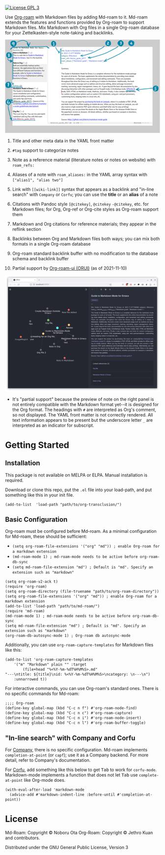 [![License GPL 3][badge-license]](http://www.gnu.org/licenses/gpl-3.0.txt)

Use [Org-roam](https://www.orgroam.com/) with Markdown files by adding Md-roam
to it.  Md-roam extends the features and functions provided by Org-roam to
support Markdown files. Mix Markdown with Org files in a single Org-roam database
for your Zettelkasten-style note-taking and backlinks.

![Screen shot showing main features of Org-roam supported by Md-roam](./images/md-roam-v2-overview.png)

1. Title and other meta data in the YAML front matter

2. `#tag` support to categorize notes

3. Note as a reference material (literature notes or notes on website) with `roam_refs:`

4. Aliases of a note with `roam_aliases:` in the YAML array syntax with `["alias1", "alias two"]`

5. Link with `[[wiki-link]]` syntax that appears as a backlink and "in-line search" with `Company` or `Corfu`; you can use the **title** or an **alias** of a note

6. Citations with Pandoc style `[@citekey]`, `@citekey` `-@citekey`, etc. for Markdown files; for Org, Org-ref or Org-cite styles as Org-roam support them

7. Markdown and Org citations for reference materials; they appear in the reflink section

8. Backlinks between Org and Markdown files both ways; you can mix both formats in a single Org-roam database

9. Org-roam standard backlink buffer with no modification to the database schema and backlink buffer

10. Partial support by [Org-roam-ui (ORUI)](https://github.com/org-roam/org-roam-ui) (as of 2021-11-10)

![Graph and note preview by ORUI](./images/ORUI.png)

   - It's "partial support" because the preview of note on the right panel is not entirely compatible with the Markdown format yet--it is designed for the Org format. The headings with `#` are interpreted as Org's comment, so not displayed. The YAML front matter is not correctly rendered. All text information appears to be present but the underscore letter `_` are interpreted as an indicator for subscript.


# Getting Started

## Installation

This package is not available on MELPA or ELPA. Manual installation is required.

Download or clone this repo, put the `.el` file into your load-path, and put
something like this in your init file.

```emacs-lisp
(add-to-list  'load-path "path/to/org-transclusion/")
```

## Basic Configuration

Org-roam must be configured before Md-roam. As a minimal configuration for Md-roam, these should be sufficient:

- `(setq org-roam-file-extensions '("org" "md")) ; enable Org-roam for a markdown extension`
- `(md-roam-mode 1) ; md-roam-mode needs to be active before org-roam-db-sync`
- `(setq md-roam-file-extension "md") ; Default is "md". Specify an extension such as "markdown"`

```emacs-lisp
(setq org-roam-v2-ack t)
(require 'org-roam)
(setq org-roam-directory (file-truename "path/to/org-roam-directory"))
(setq org-roam-file-extensions '("org" "md")) ; enable Org-roam for a markdown extension
(add-to-list 'load-path "path/to/md-roam/")
(require 'md-roam)
(md-roam-mode 1) ; md-roam-mode needs to be active before org-roam-db-sync
(setq md-roam-file-extension "md") ; Default is "md". Specify an extension such as "markdown"
(org-roam-db-autosync-mode 1) ; Org-roam db autosync-mode
```

Additionally, you can use `org-roam-capture-templates` for Markdown files like this:

```emacs-lisp
(add-to-list 'org-roam-capture-templates
    '("m" "Markdown" plain "" :target
        (file+head "%<%Y-%m-%dT%H%M%S>.md"
"---\ntitle: ${title}\nid: %<%Y-%m-%dT%H%M%S>\ncategory: \n---\n")
    :unnarrowed t))
```

For interactive commands, you can use Org-roam's standard ones. There is no specific commands for Md-roam:

```emacs-lisp
;;;; Org-roam
(define-key global-map (kbd "C-c n f") #'org-roam-node-find)
(define-key global-map (kbd "C-c n c") #'org-roam-capture)
(define-key global-map (kbd "C-c n i") #'org-roam-node-insert)
(define-key global-map (kbd "C-c n l") #'org-roam-buffer-toggle)
```

## "In-line search" with Company and Corfu

For [Company](https://github.com/company-mode/company-mode), there is no specific configuration. Md-roam implements `completion-at-point` (or `capf`); use it as a Company backend. For more detail, refer to Company's documentation.

For [Corfu](https://github.com/minad/corfu), add something like this below to get <kbd>Tab</kbd> to work for `corfu-mode`. Markdown-mode implements a function that does not let <kbd>Tab</kbd> use `complete-at-point` like Org-mode does.

```emacs-lisp
(with-eval-after-load 'markdown-mode
  (advice-add #'markdown-indent-line :before-until #'completion-at-point))
```

# License

Md-Roam: Copyright © Noboru Ota
Org-Roam: Copyright © Jethro Kuan and contributors.

Distributed under the GNU General Public License, Version 3

[org]: https://orgmode.org/
[badge-license]: https://img.shields.io/badge/license-GPL_3-green.svg
[docs]: https://org-roam.github.io/org-roam/manual/
[slack]: https://join.slack.com/t/orgroam/shared_invite/zt-deoqamys-043YQ~s5Tay3iJ5QRI~Lxg
[discourse]: https://org-roam.discourse.group/

